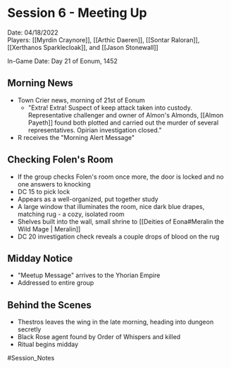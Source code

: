 # Session 6 - Meeting Up

Date: 04/18/2022  
Players: [[Myrdin Craynore]], [[Arthic Daeren]], [[Sontar Raloran]], [[Xerthanos Sparklecloak]], and [[Jason Stonewall]]  

In-Game Date: Day 21 of Eonum, 1452

## Morning News
- Town Crier news, morning of 21st of Eonum
	- "Extra! Extra! Suspect of keep attack taken into custody. Representative challenger and owner of Almon's Almonds, [[Almon Payeth]] found both plotted and carried out the murder of several representatives. Opirian investigation closed."
- R receives the "Morning Alert Message"

## Checking Folen's Room
- If the group checks Folen's room once more, the door is locked and no one answers to knocking
- DC 15 to pick lock
- Appears as a well-organized, put together study
- A large window that illuminates the room, nice dark blue drapes, matching rug - a cozy, isolated room
- Shelves built into the wall, small shrine to [[Deities of Eona#Meralin the Wild Mage | Meralin]]
- DC 20 investigation check reveals a couple drops of blood on the rug

## Midday Notice
- "Meetup Message" arrives to the Yhorian Empire
- Addressed to entire group

## Behind the Scenes
- Thestros leaves the wing in the late morning, heading into dungeon secretly 
- Black Rose agent found by Order of Whispers and killed
- Ritual begins midday

#Session_Notes